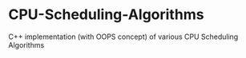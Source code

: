 # CPU-Scheduling-Algorithms
C++ implementation (with OOPS concept) of various CPU Scheduling Algorithms 
